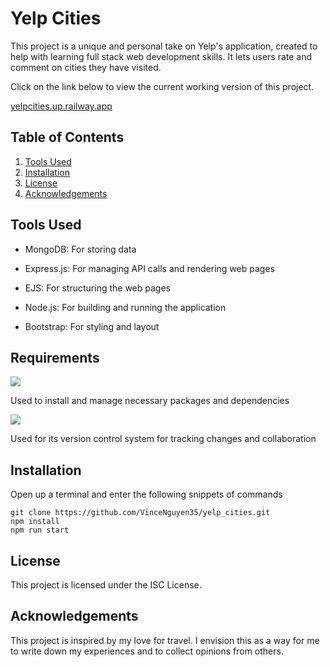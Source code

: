 # Yelp Cities

This project is a unique and personal take on Yelp's application, created to help with learning full stack web development skills.  It lets users rate and comment on cities  they have visited.

Click on the link below to view the current working version of this project.

<a href="https://yelpcities.up.railway.app">yelpcities.up.railway.app</a>

## Table of Contents

1. [Tools Used](#tools-used)
2. [Installation](#installation)
3. [License](#license)
4. [Acknowledgements](#acknowledgements)

## Tools Used

- MongoDB: For storing data

- Express.js: For managing API calls and rendering web pages

- EJS: For structuring the web pages

- Node.js: For building and running the application

- Bootstrap: For styling and layout

## Requirements

<img src="https://img.shields.io/badge/npm-CB3837?style=for-the-badge&logo=npm&logoColor=white"/>

Used to install and manage necessary packages and dependencies

<img src="https://img.shields.io/badge/GIT-E44C30?style=for-the-badge&logo=git&logoColor=white"/>

Used for its version control system for tracking changes and collaboration

## Installation

Open up a terminal and enter the following snippets of commands
```
git clone https://github.com/VinceNguyen35/yelp_cities.git
npm install
npm run start
```

## License

This project is licensed under the ISC License.

## Acknowledgements

This project is inspired by my love for travel.  I envision this as a way for me to write down my experiences and to collect opinions from others.
